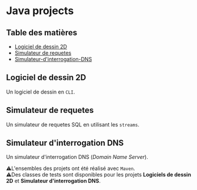 # Java projects

## Table des matières
- [Logiciel de dessin 2D](https://github.com/Rafraf-bot2/Java-projects/tree/master/src/main/java/fr/uvsq/cprog/dessin)
- [Simulateur de requetes](https://github.com/Rafraf-bot2/Java-projects/tree/master/src/main/java/fr/uvsq/cprog/requetes)
- [Simulateur-d'interrogation-DNS](https://github.com/Rafraf-bot2/Java-projects/tree/master/src/main/java/fr/uvsq/cprog/dns)

## Logiciel de dessin 2D
Un logiciel de dessin en `CLI`.

## Simulateur de requetes
Un simulateur de requetes SQL en utilisant les `streams`.

## Simulateur d'interrogation DNS
Un simulateur d'interrogation DNS (_Domain Name Server_).  

⚠️L'ensembles des projets ont été réalisé avec `Maven`.  
⚠️Des classes de tests sont disponibles pour les projets **Logiciels de dessin 2D** et **Simulateur d'interrogation DNS**.